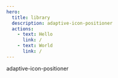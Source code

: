 ```yaml
---
hero:
  title: library
  description: adaptive-icon-positioner
  actions:
    - text: Hello
      link: /
    - text: World
      link: /
---
```


adaptive-icon-positioner
